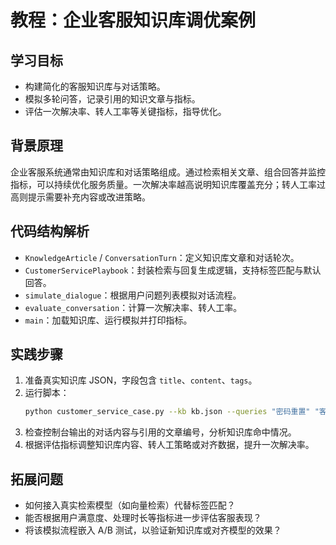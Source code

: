 # 教程：企业客服知识库调优案例

## 学习目标
- 构建简化的客服知识库与对话策略。
- 模拟多轮问答，记录引用的知识文章与指标。
- 评估一次解决率、转人工率等关键指标，指导优化。

## 背景原理
企业客服系统通常由知识库和对话策略组成。通过检索相关文章、组合回答并监控指标，可以持续优化服务质量。一次解决率越高说明知识库覆盖充分；转人工率过高则提示需要补充内容或改进策略。

## 代码结构解析
- `KnowledgeArticle` / `ConversationTurn`：定义知识库文章和对话轮次。
- `CustomerServicePlaybook`：封装检索与回复生成逻辑，支持标签匹配与默认回答。
- `simulate_dialogue`：根据用户问题列表模拟对话流程。
- `evaluate_conversation`：计算一次解决率、转人工率。
- `main`：加载知识库、运行模拟并打印指标。

## 实践步骤
1. 准备真实知识库 JSON，字段包含 `title`、`content`、`tags`。
2. 运行脚本：
   ```bash
   python customer_service_case.py --kb kb.json --queries "密码重置" "客服转人工条件"
   ```
3. 检查控制台输出的对话内容与引用的文章编号，分析知识库命中情况。
4. 根据评估指标调整知识库内容、转人工策略或对齐数据，提升一次解决率。

## 拓展问题
- 如何接入真实检索模型（如向量检索）代替标签匹配？
- 能否根据用户满意度、处理时长等指标进一步评估客服表现？
- 将该模拟流程嵌入 A/B 测试，以验证新知识库或对齐模型的效果？
